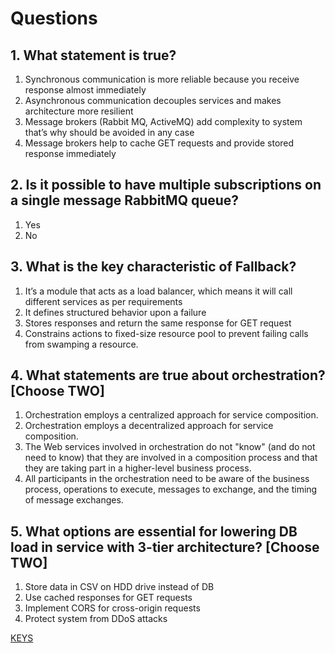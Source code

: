 # Questions

## 1. What statement is true?

1) Synchronous communication is more reliable because you receive response almost immediately 
2) Asynchronous communication decouples services and makes architecture more resilient
3) Message brokers (Rabbit MQ, ActiveMQ) add complexity to system that’s why should be avoided in any case 
4) Message brokers help to cache GET requests and provide stored response immediately

## 2. Is it possible to have multiple subscriptions on a single message RabbitMQ queue?

1) Yes
2) No

## 3. What is the key characteristic of Fallback?

1) It’s a module that acts as a load balancer, which means it will call different services as per requirements 
2) It defines structured behavior upon a failure 
3) Stores responses and return the same response for GET request 
4) Constrains actions to fixed-size resource pool to prevent failing calls from swamping a resource.

## 4. What statements are true about orchestration? [Choose TWO]

1) Orchestration employs a centralized approach for service composition. 
2) Orchestration employs a decentralized approach for service composition. 
3) The Web services involved in orchestration do not "know" (and do not need to know) that they are involved in a composition process and that they are taking part in a higher-level business process. 
4) All participants in the orchestration need to be aware of the business process, operations to execute, messages to exchange, and the timing of message exchanges.

## 5. What options are essential for lowering DB load in service with 3-tier architecture? [Choose TWO]

1) Store data in CSV on HDD drive instead of DB 
2) Use cached responses for GET requests 
3) Implement CORS for cross-origin requests 
4) Protect system from DDoS attacks

[KEYS](https://epam.sharepoint.com/:x:/r/sites/MicroservicesProgram/Shared%20Documents/Keys.xlsx?d=wd46da4aa1b974aac94b63ef2eef6aad1&csf=1&web=1&e=MNz1cv)